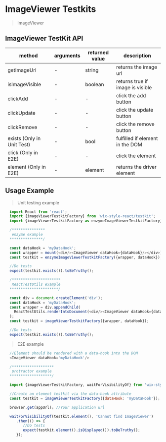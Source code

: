 # ImageViewer Testkits

> ImageViewer

## ImageViewer TestKit API

| method | arguments | returned value | description |
|--------|-----------|----------------|-------------|
| getImageUrl | - | string | returns the image url |
| isImageVisible | - | boolean | returns true if image is visible |
| clickAdd | - | - | click the add button |
| clickUpdate | - | - | click the update button |
| clickRemove | - | - | click the remove button |
| exists (Only in Unit Test) | - | bool | fulfilled if element in the DOM |
| click (Only in E2E) | - | - | click the element |
| element (Only in E2E) | - | element | returns the driver element |

## Usage Example

> Unit testing example

```javascript
  import React from 'react';
  import {imageViewerTestkitFactory} from 'wix-style-react/testkit';
  import {imageViewerTestkitFactory as enzymeImageViewerTestkitFactory} from 'wix-style-react/testkit/enzyme';

  /***************
   enzyme example
  ***************/

  const dataHook = 'myDataHook';
  const wrapper = mount(<div/><ImageViewer dataHook={dataHook}/></div>);
  const testkit = enzymeImageViewerTestkitFactory({wrapper, dataHook});

  //Do tests
  expect(testkit.exists()).toBeTruthy();

  /**********************
   ReactTestUtils example
  **********************/

  const div = document.createElement('div');
  const dataHook = 'myDataHook';
  const wrapper = div.appendChild(
    ReactTestUtils.renderIntoDocument(<div/><ImageViewer dataHook={dataHook}/></div>, {dataHook})
  );
  const testkit = imageViewerTestkitFactory({wrapper, dataHook});

  //Do tests
  expect(testkit.exists()).toBeTruthy();
```
> E2E example

```javascript
  //Element should be rendered with a data-hook into the DOM
  <ImageViewer dataHook='myDataHook'/>

  /*******************
   protractor example
  *******************/

  import {imageViewerTestkitFactory, waitForVisibilityOf} from 'wix-style-react/testkit/protractor';

  //Create an element testkit via the data-hook attribute
  const testkit = imageViewerTestkitFactory({dataHook: 'myDataHook'});

  browser.get(appUrl); //Your application url

  waitForVisibilityOf(testkit.element(), 'Cannot find ImageViewer')
     .then(() => {
        //Do tests
        expect(testkit.element().isDisplayed()).toBeTruthy();
     });
```
